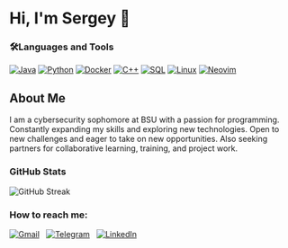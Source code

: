 # Hi, I'm Sergey 👋




### 🛠️Languages and Tools

[![Java](https://img.shields.io/badge/Java-007396?style=for-the-badge&logo=java&logoColor=white)](https://www.java.com/)
[![Python](https://img.shields.io/badge/Python-3670A0?style=for-the-badge&logo=python&logoColor=white)](https://www.python.org/)
[![Docker](https://img.shields.io/badge/Docker-2496ED?style=for-the-badge&logo=docker&logoColor=white)](https://www.docker.com/)
[![C++](https://img.shields.io/badge/C++-00599C?style=for-the-badge&logo=c%2B%2B&logoColor=white)](https://isocpp.org/)
[![SQL](https://img.shields.io/badge/SQL-4479A1?style=for-the-badge&logo=mysql&logoColor=white)](https://www.mysql.com/)
[![Linux](https://img.shields.io/badge/Linux-333333?style=for-the-badge&logo=linux&logoColor=white)](https://www.linux.org/)
[![Neovim](https://img.shields.io/badge/nvim-57A143?style=for-the-badge&logo=neovim&logoColor=white)](https://neovim.io/)


## About Me

I am a cybersecurity sophomore at BSU with a passion for programming. Constantly expanding my skills and exploring new technologies. Open to new challenges and eager to take on new opportunities. Also seeking partners for collaborative learning, training, and project work.

### GitHub Stats

<!-- ![Top Languages](https://github-readme-stats.vercel.app/api/top-langs/?username=Sinsenti&layout=compact&theme=radical) -->

![GitHub Streak](https://github-readme-streak-stats.herokuapp.com/?user=Sinsenti&theme=radical)
### How to reach me:

[![Gmail](https://img.shields.io/badge/-Gmail-D14836?style=for-the-badge&logo=gmail&logoColor=white)](mailto:sinsenti73@gmail.com) &nbsp; [![Telegram](https://img.shields.io/badge/-Telegram-0088cc?style=for-the-badge&logo=telegram&logoColor=white)](https://t.me/ilovethedaffodil) &nbsp; [![LinkedIn](https://img.shields.io/badge/-LinkedIn-0077B5?style=for-the-badge&logo=linkedin&logoColor=white)](https://www.linkedin.com/in/sergey-pardaev-379370350/)


<!-- [![Arch Linux](https://img.shields.io/badge/Arch_Linux-1793D1?style=for-the-badge&logo=arch-linux&logoColor=white)](https://archlinux.org/) -->
<!-- [![CLI](https://img.shields.io/badge/CLI-000000?style=for-the-badge&logo=gnu-bash&logoColor=white)](https://www.gnu.org/software/bash/) -->
<!-- [![HTML5](https://img.shields.io/badge/HTML5-E34F26?style=for-the-badge&logo=html5&logoColor=white)](https://developer.mozilla.org/en-US/docs/Web/Guide/HTML/HTML5) -->
<!-- [![CSS3](https://img.shields.io/badge/CSS3-1572B6?style=for-the-badge&logo=css3&logoColor=white)](https://developer.mozilla.org/en-US/docs/Web/CSS) -->
<!-- [![Git](https://img.shields.io/badge/Git-F05032?style=for-the-badge&logo=git&logoColor=white)](https://git-scm.com/) -->
<!-- [![GitHub](https://img.shields.io/badge/GitHub-181717?style=for-the-badge&logo=github&logoColor=white)](https://github.com/) -->
<!-- [![PostgreSQL](https://img.shields.io/badge/PostgreSQL-336791?style=for-the-badge&logo=postgresql&logoColor=white)](https://www.postgresql.org/) -->


<!-- #### Sophomore at BSU, FAMCS, Cybersecurity -->

<!-- #### Skills: Linux | Git | Java | Python | SQL | Docker | Bash | C++ | OOP  -->
